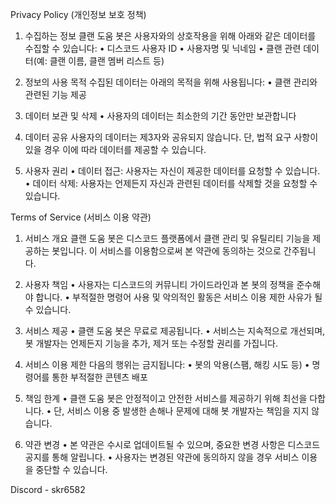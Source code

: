 Privacy Policy (개인정보 보호 정책)

1. 수집하는 정보
클랜 도움 봇은 사용자와의 상호작용을 위해 아래와 같은 데이터를 수집할 수 있습니다:
	•	디스코드 사용자 ID
	•	사용자명 및 닉네임
	•	클랜 관련 데이터(예: 클랜 이름, 클랜 멤버 리스트 등)

2. 정보의 사용 목적
수집된 데이터는 아래의 목적을 위해 사용됩니다:
	•	클랜 관리와 관련된 기능 제공

3. 데이터 보관 및 삭제
	•	사용자의 데이터는 최소한의 기간 동안만 보관합니다

4. 데이터 공유
사용자의 데이터는 제3자와 공유되지 않습니다. 단, 법적 요구 사항이 있을 경우 이에 따라 데이터를 제공할 수 있습니다.

5. 사용자 권리
	•	데이터 접근: 사용자는 자신이 제공한 데이터를 요청할 수 있습니다.
	•	데이터 삭제: 사용자는 언제든지 자신과 관련된 데이터를 삭제할 것을 요청할 수 있습니다.

Terms of Service (서비스 이용 약관)

1. 서비스 개요
클랜 도움 봇은 디스코드 플랫폼에서 클랜 관리 및 유틸리티 기능을 제공하는 봇입니다. 이 서비스를 이용함으로써 본 약관에 동의하는 것으로 간주됩니다.

2. 사용자 책임
	•	사용자는 디스코드의 커뮤니티 가이드라인과 본 봇의 정책을 준수해야 합니다.
	•	부적절한 명령어 사용 및 악의적인 활동은 서비스 이용 제한 사유가 될 수 있습니다.

3. 서비스 제공
	•	클랜 도움 봇은 무료로 제공됩니다.
	•	서비스는 지속적으로 개선되며, 봇 개발자는 언제든지 기능을 추가, 제거 또는 수정할 권리를 가집니다.

4. 서비스 이용 제한
다음의 행위는 금지됩니다:
	•	봇의 악용(스팸, 해킹 시도 등)
	•	명령어를 통한 부적절한 콘텐츠 배포

5. 책임 한계
	•	클랜 도움 봇은 안정적이고 안전한 서비스를 제공하기 위해 최선을 다합니다.
	•	단, 서비스 이용 중 발생한 손해나 문제에 대해 봇 개발자는 책임을 지지 않습니다.

6. 약관 변경
	•	본 약관은 수시로 업데이트될 수 있으며, 중요한 변경 사항은 디스코드 공지를 통해 알립니다.
	•	사용자는 변경된 약관에 동의하지 않을 경우 서비스 이용을 중단할 수 있습니다.

Discord - skr6582
